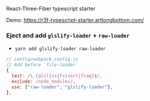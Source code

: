 React-Three-Fiber typescript starter

Demo: https://r3f-typescript-starter.artlongbottom.com/

### Eject and add `glslify-loader` + `raw-loader`

- `yarn add glslify-loader raw-loader`

```js
// config/webpack.config.js
// Add before `file-loader`
{
  test: /\.(glsl|vs|fs|vert|frag)$/,
  exclude: /node_modules/,
  use: ["raw-loader", "glslify-loader"],
},
```
